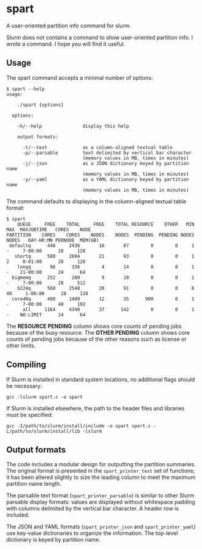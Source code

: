 # spart
A user-oriented partition info command for slurm.

Slurm does not contains a command to show user-oriented partition info. I wrote a command. I hope you will find it useful.

## Usage

The spart command accepts a minimal number of options:

```
$ spart --help
usage:

    ./spart {options}

  options:

    -h/--help               display this help

    output formats:

      -t/--text             as a column-aligned textual table
      -p/--parsable         text delimited by vertical bar character
                            (memory values in MB, times in minutes)
      -j/--json             as a JSON dictionary keyed by partition name
                            (memory values in MB, times in minutes)
      -y/--yaml             as a YAML dictionary keyed by partition name
                            (memory values in MB, times in minutes)

```

The command defaults to displaying in the column-aligned textual table format:

```
$ spart
    QUEUE     FREE    TOTAL     FREE    TOTAL RESOURCE    OTHER   MIN   MAX  MAXJOBTIME   CORES    NODE
PARTITION    CORES    CORES    NODES    NODES  PENDING  PENDING NODES NODES   DAY-HR:MN PERNODE  MEM(GB)
 defaultq      448     2436       16       87        0        0     1     -     7-00:00      28     128
   shortq      588     2604       21       93        0        0     1     2     0-01:00      28     128
    longq       96      336        4       14        0        0     1     -    21-00:00      24      64
  bigmemq      252      280        9       10        0        0     1     -     7-00:00      28     512
    b224q      560     2548       20       91        0        0     8    40     1-00:00      28     128
  core40q      480     1400       12       35      900        0     1     -     7-00:00      40     192
      all     1164     4340       37      142        0        0     1     -    NO-LIMIT      24      64
 ```

 The **RESOURCE PENDING** column shows core counts of pending jobs because of the busy resource. The **OTHER PENDING** column shows core counts of pending jobs because of the other reasons such as license or other limits.

 ## Compiling

 If Slurm is installed in standard system locations, no additional flags should be necessary:

 ```gcc -lslurm spart.c -o spart```

 If Slurm is installed elsewhere, the path to the header files and libraries must be specified:

 ```gcc -I/path/to/slurm/install/include -o spart spart.c -L/path/to/slurm/install/lib -lslurm```


## Output formats

The code includes a modular design for outputting the partition summaries.  The original format is presented in the `spart_printer_text` set of functions; it has been altered slightly to size the leading column to meet the maximum partition name length.

The parsable text format (`spart_printer_parsable`) is similar to other Slurm parsable display formats:  values are displayed without whitespace padding with columns delimited by the vertical bar character.  A header row is included.

The JSON and YAML formats (`spart_printer_json` and `spart_printer_yaml`) use key-value dictionaries to organize the information.  The top-level dictionary is keyed by partition name.

